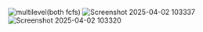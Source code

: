 ![multilevel(both fcfs)](https://github.com/user-attachments/assets/94e10680-1a8d-4985-b814-430d4f5faf48)
![Screenshot 2025-04-02 103337](https://github.com/user-attachments/assets/8c83dae7-3363-4170-955c-a9b71d53f41f)
![Screenshot 2025-04-02 103320](https://github.com/user-attachments/assets/4f803e68-c2cc-4f32-bdc8-8f97335ff922)
